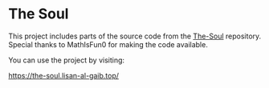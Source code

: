 # The Soul

This project includes parts of the source code from the [The-Soul](https://github.com/MathIsFun0/The-Soul) repository.
Special thanks to MathIsFun0 for making the code available.

You can use the project by visiting:

https://the-soul.lisan-al-gaib.top/